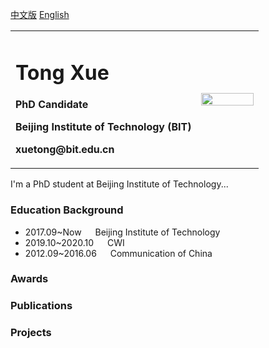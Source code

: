 [中文版](index.md) <a href="/index-en.md">English</a> 

<table border="0">
  <tr>
    <td width="75%">
      <h1>Tong Xue</h1>
      <p><b>PhD Candidate</b></p>
      <p><b>Beijing Institute of Technology (BIT)</b></p>
      <p><b>xuetong@bit.edu.cn</b></p>
    </td>
    <td width="25%">
      <img src="https://user-images.githubusercontent.com/57761094/139632689-298b892e-2684-4b25-91ab-fa626c7d194b.jpg" width="100%">   
    </td>
  </tr>
</table>


I'm a PhD student at Beijing Institute of Technology...

### Education Background
  - 2017.09~Now &emsp;  Beijing Institute of Technology
  - 2019.10~2020.10 &emsp; CWI
  - 2012.09~2016.06 &emsp; Communication of China


### Awards

### Publications

### Projects
